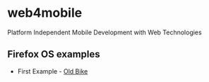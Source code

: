 web4mobile
==========

Platform Independent Mobile Development with Web Technologies

Firefox OS examples
-------------------

* First Example - [Old Bike](web/app/61-firefox-os/61-firefox-os/old-bike.html)
